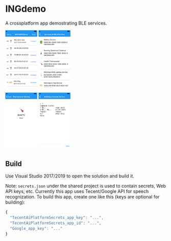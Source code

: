 # INGdemo

A crossplatform app demostrating BLE services.

<img src="./img/scan.png" alt="Scan for Devices" width="100"> <img src="./img/services.png" alt="Discover Services" width="100">

<img src="./img/temp.png" alt="Temperature Service" width="100"> <img src="./img/console.png" alt="Console Service" width="100">

## Build

Use Visual Studio 2017/2019 to open the solution and build it.

Note: `secrets.json` under the shared project is used to contain secrets, Web API keys, etc.
Currently this app uses Tecent/Google API for speech recognization. To build this app, 
create one like this (keys are optional for building):

```javascript
{
  "TecentAiPlatformSecrets_app_key": "...",
  "TecentAiPlatformSecrets_app_id": "...",
  "Google_app_key": "..."
}
```
